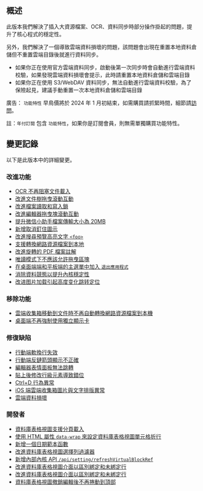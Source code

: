 ## 概述

此版本我們解決了插入大資源檔案、OCR、資料同步時部分操作掛起的問題，提升了核心程式的穩定性。

另外，我們解決了一個導致雲端資料損壞的問題，該問題會出現在重置本地資料倉儲但不重置雲端目錄後就進行資料同步。

* 如果你正在使用官方雲端資料同步，啟動後第一次同步時會自動進行雲端資料校驗，如果發現雲端資料損壞會提示，此時請重置本地資料倉儲和雲端目錄
* 如果你正在使用 S3/WebDAV 資料同步，無法自動進行雲端資料校驗，為了保險起見，建議手動重置一次本地資料倉儲和雲端目錄

廣告： `功能特性` 早鳥價將於 2024 年 1 月初結束，如需購買請抓緊時間，細節請[訪問](https://b3log.org/siyuan/pricing.html)。

註：`年付訂閱` 包含 `功能特性`，如果你是訂閱會員，則無需單獨購買功能特性。

## 變更記錄

以下是此版本中的詳細變更。

### 改進功能

* [OCR 不再阻塞文件載入](https://github.com/siyuan-note/siyuan/issues/9230)
* [改進文件樹拖曳滾動互動](https://github.com/siyuan-note/siyuan/issues/9516)
* [改進檔案讀取和寫入鎖](https://github.com/siyuan-note/siyuan/issues/9748)
* [改進編輯器拖曳塊滾動互動](https://github.com/siyuan-note/siyuan/issues/9813)
* [提升微信小助手檔案傳輸大小為 20MB](https://github.com/siyuan-note/siyuan/issues/9816)
* [新增取消釘住圖示](https://github.com/siyuan-note/siyuan/issues/9819)
* [改進搜尋預覽高亮文字 `<foo>`](https://github.com/siyuan-note/siyuan/issues/9821)
* [支援轉換網路資源檔案到本地](https://github.com/siyuan-note/siyuan/issues/9826)
* [改進旋轉的 PDF 檔案註解](https://github.com/siyuan-note/siyuan/issues/9831)
* [唯讀模式下不應該允許拖曳區塊](https://github.com/siyuan-note/siyuan/issues/9835)
* [在桌面端端和平板端的主選單中加入 `退出應用程式`](https://github.com/siyuan-note/siyuan/issues/9840)
* [消除資料競態以提升內核穩定性](https://github.com/siyuan-note/siyuan/issues/9842)
* [改进图片加载引起高度变化跳转定位](https://github.com/siyuan-note/siyuan/issues/9856)

### 移除功能

* [雲端收集箱移動到文件時不再自動轉換網路資源檔案到本機](https://github.com/siyuan-note/siyuan/issues/9827)
* [桌面端不再強制使用獨立顯示卡](https://github.com/siyuan-note/siyuan/issues/9845)

### 修復缺陷

* [行動端軟換行失效](https://github.com/siyuan-note/siyuan/issues/9822)
* [行動端反鏈箭頭顯示不正確](https://github.com/siyuan-note/siyuan/issues/9833)
* [編輯器表情面板無法跳轉](https://github.com/siyuan-note/siyuan/issues/9837)
* [貼上後修改行級元素導致錯位](https://github.com/siyuan-note/siyuan/issues/9839)
* [Ctrl+D 行為異常](https://github.com/siyuan-note/siyuan/issues/9841)
* [iOS 端雲端收集箱圖片與文字排版異常](https://github.com/siyuan-note/siyuan/issues/9844)
* [雲端資料損壞](https://github.com/siyuan-note/siyuan/issues/9846)

### 開發者

* [資料庫表格視圖支援分頁載入](https://github.com/siyuan-note/siyuan/issues/9424)
* [使用 HTML 屬性 `data-wrap` 來設定資料庫表格視圖單元格折行](https://github.com/siyuan-note/siyuan/pull/9814)
* [新增一個日期範本函數](https://github.com/siyuan-note/siyuan/pull/9815)
* [改進資料庫表格視圖選擇列過濾器](https://github.com/siyuan-note/siyuan/issues/9820)
* [新增內部內核 API `/api/setting/refreshVirtualBlockRef`](https://github.com/siyuan-note/siyuan/issues/9829)
* [改進資料庫表格視圖介面以區別綁定和未綁定行](https://github.com/siyuan-note/siyuan/issues/9849)
* [改進資料庫表格視圖介面以區別綁定和未綁定行](https://github.com/siyuan-note/siyuan/issues/9849)
* [資料庫表格視圖撤銷編輯後不再捲動到頂部](https://github.com/siyuan-note/siyuan/issues/9862)
